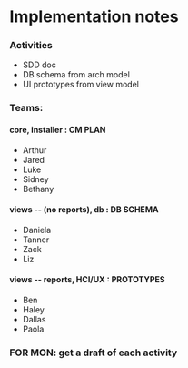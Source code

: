 # Implementation notes 

### Activities 
- SDD doc 
- DB schema from arch model 
- UI prototypes from view model 


### Teams:
#### core, installer : CM PLAN
- Arthur
- Jared
- Luke
- Sidney
- Bethany

#### views -- (no reports), db : DB SCHEMA
- Daniela
- Tanner
- Zack 
- Liz
#### views -- reports, HCI/UX : PROTOTYPES
- Ben
- Haley
- Dallas
- Paola


### FOR MON: get a draft of each activity 
